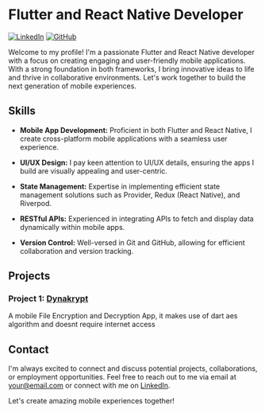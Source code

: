 # Flutter and React Native Developer

[![LinkedIn](https://img.shields.io/badge/LinkedIn-Connect-blue)]([https://www.linkedin.com/in/your-profile-link](https://www.linkedin.com/in/ayomide-adegoke-876788217))
[![GitHub](https://img.shields.io/badge/GitHub-Follow-green)](https://github.com/ayomideio)

Welcome to my profile! I'm a passionate Flutter and React Native developer with a focus on creating engaging and user-friendly mobile applications. With a strong foundation in both frameworks, I bring innovative ideas to life and thrive in collaborative environments. Let's work together to build the next generation of mobile experiences.

## Skills

- **Mobile App Development:** Proficient in both Flutter and React Native, I create cross-platform mobile applications with a seamless user experience.

- **UI/UX Design:** I pay keen attention to UI/UX details, ensuring the apps I build are visually appealing and user-centric.

- **State Management:** Expertise in implementing efficient state management solutions such as Provider, Redux (React Native), and Riverpod.

- **RESTful APIs:** Experienced in integrating APIs to fetch and display data dynamically within mobile apps.

- **Version Control:** Well-versed in Git and GitHub, allowing for efficient collaboration and version tracking.

## Projects

### Project 1: [Dynakrypt](https://github.com/ayomideio/dynakrypt)

A mobile File Encryption and Decryption App, it makes use of dart aes algorithm and doesnt require internet access



## Contact

I'm always excited to connect and discuss potential projects, collaborations, or employment opportunities. Feel free to reach out to me via email at your@email.com or connect with me on [LinkedIn]([https://www.linkedin.com/in/your-profile-link](https://www.linkedin.com/in/ayomide-adegoke-876788217)https://www.linkedin.com/in/ayomide-adegoke-876788217).

Let's create amazing mobile experiences together!
